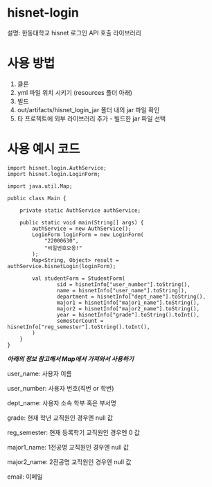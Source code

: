 # hisnet-login

설명: 한동대학교 hisnet 로그인 API 호출 라이브러리

# 사용 방법

1. 클론
2. yml 파일 위치 시키기 (resources 폴더 아래)
3. 빌드
4. out/artifacts/hisnet_login_jar 폴더 내의 jar 파일 확인
5. 타 프로젝트에 외부 라이브러리 추가 - 빌드한 jar 파일 선택

# 사용 예시 코드 

~~~
import hisnet.login.AuthService;
import hisnet.login.LoginForm;

import java.util.Map;

public class Main {

    private static AuthService authService;

    public static void main(String[] args) {
        authService = new AuthService();
        LoginForm loginForm = new LoginForm(
            "22000630",
            "비일번호오옹!"
        );
        Map<String, Object> result = authService.hisnetLogin(loginForm);

        val studentForm = StudentForm(
                sid = hisnetInfo["user_number"].toString(),
                name = hisnetInfo["user_name"].toString(),
                department = hisnetInfo["dept_name"].toString(),
                major1 = hisnetInfo["major1_name"].toString(),
                major2 = hisnetInfo["major2_name"].toString(),
                year = hisnetInfo["grade"].toString().toInt(),
                semesterCount = hisnetInfo["reg_semester"].toString().toInt(),
        )
    }
}
~~~

***아래의 정보 참고해서 Map에서 가져와서 사용하기***


user_name:	    사용자 이름	

user_number:	  사용자 번호(직번 or 학번)	

dept_name:	    사용자 소속 학부 혹은 부서명	

grade:	        현재 학년	교직원인 경우엔 null 값

reg_semester:	현재 등록학기	교직원인 경우엔 0 값

major1_name:	  1전공명	교직원인 경우엔 null 값

major2_name:	  2전공명	교직원인 경우엔 null 값

email:        이메일	
